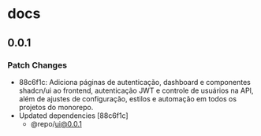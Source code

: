 # docs

## 0.0.1

### Patch Changes

- 88c6f1c: Adiciona páginas de autenticação, dashboard e componentes shadcn/ui ao frontend, autenticação JWT e controle de usuários na API, além de ajustes de configuração, estilos e automação em todos os projetos do monorepo.
- Updated dependencies [88c6f1c]
  - @repo/ui@0.0.1

